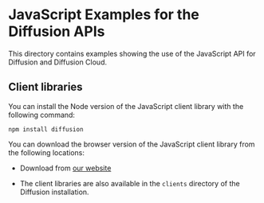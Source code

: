 # JavaScript Examples for the Diffusion APIs

This directory contains examples showing the use of the JavaScript API
for Diffusion and Diffusion Cloud.


## Client libraries

You can install the Node version of the JavaScript client library with the following command:

`npm install diffusion`


You can download the browser version of the JavaScript client library from the following locations:

*   Download from [our website](http://download.pushtechnology.com/cloud/latest/sdks.html#js)

*   The client libraries are also available in the `clients` directory of the Diffusion installation.
